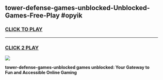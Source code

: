 
## tower-defense-games-unblocked-Unblocked-Games-Free-Play #opyik
<h3>
<a href="https://us.freeplayer.one?title=tower-defense-games-unblocked&ref=9M">CLICK TO PLAY</a></h3>
<hr>

<h3>
<a href="https://us.freeplayer.one?title=tower-defense-games-unblocked&ref=9M">CLICK 2 PLAY</a>
  
</h3>

<a href="https://us.freeplayer.one?title=tower-defense-games-unblocked&ref=9M"><img src="https://clearcache.store/games.png"></a>


**tower-defense-games-unblocked games unblocked: Your Gateway to Fun and Accessible Online Gaming**
